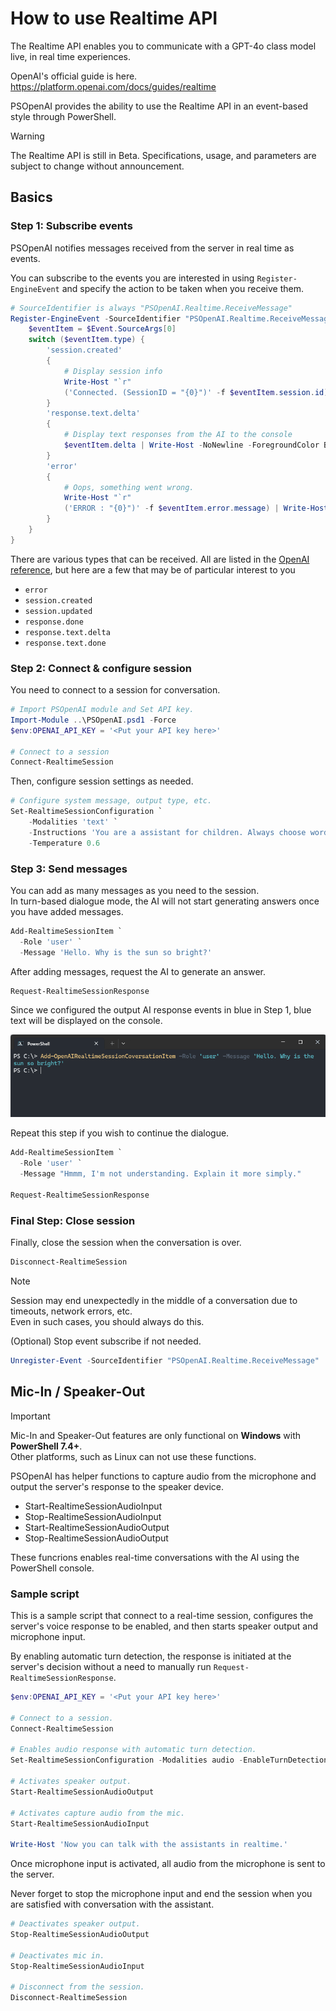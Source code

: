 # How to use Realtime API

The Realtime API enables you to communicate with a GPT-4o class model live, in real time experiences.  

OpenAI's official guide is here.  
https://platform.openai.com/docs/guides/realtime

PSOpenAI provides the ability to use the Realtime API in an event-based style through PowerShell.

> [!WARNING]  
> The Realtime API is still in Beta. Specifications, usage, and parameters are subject to change without announcement.

## Basics

### Step 1: Subscribe events

PSOpenAI notifies messages received from the server in real time as events.

You can subscribe to the events you are interested in using `Register-EngineEvent` and specify the action to be taken when you receive them.

```powershell
# SourceIdentifier is always "PSOpenAI.Realtime.ReceiveMessage"
Register-EngineEvent -SourceIdentifier "PSOpenAI.Realtime.ReceiveMessage" -Action {
    $eventItem = $Event.SourceArgs[0]
    switch ($eventItem.type) {
        'session.created'
        {
            # Display session info
            Write-Host "`r"
            ('Connected. (SessionID = "{0}")' -f $eventItem.session.id) | Write-Host -ForegroundColor Green
        }
        'response.text.delta'
        {
            # Display text responses from the AI to the console
            $eventItem.delta | Write-Host -NoNewline -ForegroundColor Blue
        }
        'error'
        {
            # Oops, something went wrong.
            Write-Host "`r"
            ('ERROR : "{0}")' -f $eventItem.error.message) | Write-Host -ForegroundColor Red
        }
    }
}
```

There are various types that can be received. All are listed in the [OpenAI reference](https://platform.openai.com/docs/api-reference/realtime-server-events), but here are a few that may be of particular interest to you

- `error`
- `session.created`
- `session.updated`
- `response.done`
- `response.text.delta`
- `response.text.done`


### Step 2: Connect & configure session

You need to connect to a session for conversation.

```powershell
# Import PSOpenAI module and Set API key.
Import-Module ..\PSOpenAI.psd1 -Force
$env:OPENAI_API_KEY = '<Put your API key here>'

# Connect to a session
Connect-RealtimeSession
```

Then, configure session settings as needed.
```powershell
# Configure system message, output type, etc.
Set-RealtimeSessionConfiguration `
    -Modalities 'text' `
    -Instructions 'You are a assistant for children. Always choose words that are easy for the child to understand.' `
    -Temperature 0.6
```

### Step 3: Send messages

You can add as many messages as you need to the session.  
In turn-based dialogue mode, the AI will not start generating answers once you have added messages.

```powershell
Add-RealtimeSessionItem `
  -Role 'user' `
  -Message 'Hello. Why is the sun so bright?'
```

After adding messages, request the AI to generate an answer.

```powershell
Request-RealtimeSessionResponse
```

Since we configured the output AI response events in blue in Step 1, blue text will be displayed on the console.

![session](images/realtime_session.gif)

Repeat this step if you wish to continue the dialogue.

```powershell
Add-RealtimeSessionItem `
  -Role 'user' `
  -Message "Hmmm, I'm not understanding. Explain it more simply."

Request-RealtimeSessionResponse
```

### Final Step: Close session

Finally, close the session when the conversation is over.

```powershell
Disconnect-RealtimeSession
```

> [!NOTE]  
> Session may end unexpectedly in the middle of a conversation due to timeouts, network errors, etc.  
> Even in such cases, you should always do this.

(Optional) Stop event subscribe if not needed.

```powershell
Unregister-Event -SourceIdentifier "PSOpenAI.Realtime.ReceiveMessage"
```

## Mic-In / Speaker-Out

> [!IMPORTANT]  
> Mic-In and Speaker-Out features are only functional on **Windows** with **PowerShell 7.4+**.  
> Other platforms, such as Linux can not use these functions.

PSOpenAI has helper functions to capture audio from the microphone and output the server's response to the speaker device.

- Start-RealtimeSessionAudioInput
- Stop-RealtimeSessionAudioInput
- Start-RealtimeSessionAudioOutput
- Stop-RealtimeSessionAudioOutput

These funcrions enables real-time conversations with the AI using the PowerShell console.

### Sample script

This is a sample script that connect to a real-time session, configures the server's voice response to be enabled, and then starts speaker output and microphone input.

By enabling automatic turn detection, the response is initiated at the server's decision without a need to manually run `Request-RealtimeSessionResponse`.

```powershell
$env:OPENAI_API_KEY = '<Put your API key here>'

# Connect to a session.
Connect-RealtimeSession

# Enables audio response with automatic turn detection.
Set-RealtimeSessionConfiguration -Modalities audio -EnableTurnDetection $true

# Activates speaker output.
Start-RealtimeSessionAudioOutput

# Activates capture audio from the mic.
Start-RealtimeSessionAudioInput

Write-Host 'Now you can talk with the assistants in realtime.'
```

Once microphone input is activated, all audio from the microphone is sent to the server.

Never forget to stop the microphone input and end the session when you are satisfied with conversation with the assistant.

```powershell
# Deactivates speaker output.
Stop-RealtimeSessionAudioOutput

# Deactivates mic in.
Stop-RealtimeSessionAudioInput

# Disconnect from the session.
Disconnect-RealtimeSession
```
